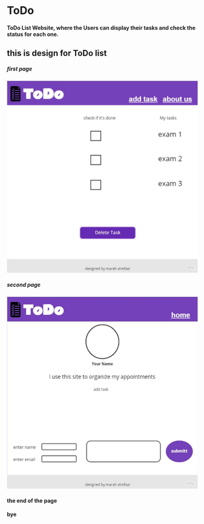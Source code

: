 # ToDo
#### ToDo List Website, where the Users can display their tasks and check the status for each one.

## this is design for ToDo list 
#####  first page

![alttex](assets/homePage.jpg) 
#####  second page
![alttex](assets/aboutPage.jpg)
#### the end of the page 
#### bye
